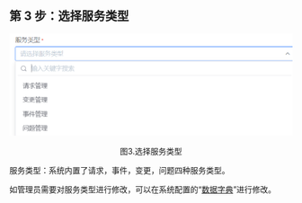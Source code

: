 ## 第 3 步：选择服务类型

![](../media/step003.png)
<center>图3.选择服务类型</center>

服务类型：系统内置了请求，事件，变更，问题四种服务类型。

如管理员需要对服务类型进行修改，可以在系统配置的“[数据字典](../产品功能/系统配置/Data_Dictionary.md)”进行修改。